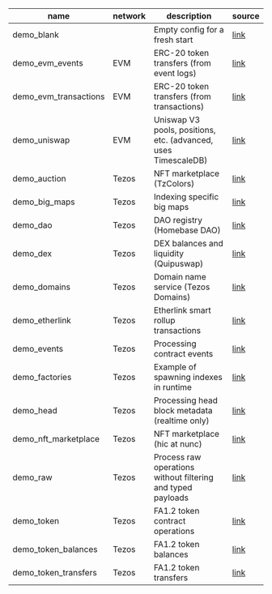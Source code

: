 <!-- markdownlint-disable first-line-h1 -->
| name | network | description | source |
|-|-|-|-|
| demo_blank |  | Empty config for a fresh start | [link](https://github.com/dipdup-io/dipdup/tree/7.5.7/src/demo_blank) |
| demo_evm_events | EVM | ERC-20 token transfers (from event logs) | [link](https://github.com/dipdup-io/dipdup/tree/7.5.7/src/demo_evm_events) |
| demo_evm_transactions | EVM | ERC-20 token transfers (from transactions) | [link](https://github.com/dipdup-io/dipdup/tree/7.5.7/src/demo_evm_transactions) |
| demo_uniswap | EVM | Uniswap V3 pools, positions, etc. (advanced, uses TimescaleDB) | [link](https://github.com/dipdup-io/dipdup/tree/7.5.7/src/demo_uniswap) |
| demo_auction | Tezos | NFT marketplace (TzColors) | [link](https://github.com/dipdup-io/dipdup/tree/7.5.7/src/demo_auction) |
| demo_big_maps | Tezos | Indexing specific big maps | [link](https://github.com/dipdup-io/dipdup/tree/7.5.7/src/demo_big_maps) |
| demo_dao | Tezos | DAO registry (Homebase DAO) | [link](https://github.com/dipdup-io/dipdup/tree/7.5.7/src/demo_dao) |
| demo_dex | Tezos | DEX balances and liquidity (Quipuswap) | [link](https://github.com/dipdup-io/dipdup/tree/7.5.7/src/demo_dex) |
| demo_domains | Tezos | Domain name service (Tezos Domains) | [link](https://github.com/dipdup-io/dipdup/tree/7.5.7/src/demo_domains) |
| demo_etherlink | Tezos | Etherlink smart rollup transactions | [link](https://github.com/dipdup-io/dipdup/tree/7.5.7/src/demo_etherlink) |
| demo_events | Tezos | Processing contract events | [link](https://github.com/dipdup-io/dipdup/tree/7.5.7/src/demo_events) |
| demo_factories | Tezos | Example of spawning indexes in runtime | [link](https://github.com/dipdup-io/dipdup/tree/7.5.7/src/demo_factories) |
| demo_head | Tezos | Processing head block metadata (realtime only) | [link](https://github.com/dipdup-io/dipdup/tree/7.5.7/src/demo_head) |
| demo_nft_marketplace | Tezos | NFT marketplace (hic at nunc) | [link](https://github.com/dipdup-io/dipdup/tree/7.5.7/src/demo_nft_marketplace) |
| demo_raw | Tezos | Process raw operations without filtering and typed payloads | [link](https://github.com/dipdup-io/dipdup/tree/7.5.7/src/demo_raw) |
| demo_token | Tezos | FA1.2 token contract operations | [link](https://github.com/dipdup-io/dipdup/tree/7.5.7/src/demo_token) |
| demo_token_balances | Tezos | FA1.2 token balances | [link](https://github.com/dipdup-io/dipdup/tree/7.5.7/src/demo_token_balances) |
| demo_token_transfers | Tezos | FA1.2 token transfers | [link](https://github.com/dipdup-io/dipdup/tree/7.5.7/src/demo_token_transfers) |
